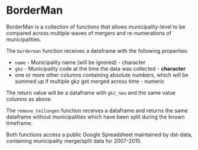 # BorderMan 

BorderMan is a collection of functions that allows municipality-level to be compared across multiple waves of mergers and re-numerations of municipalities.

The `borderman` function receives a dataframe with the following properties:
- `name` - Municipality name (will be ignored) - character
- `gkz` - Municipality code at the time the data was collected - **character**
- one or more other columns containing absolute numbers, which will be summed up if multiple gkz got merged across time - numeric

The return value will be a dataframe with `gkz_neu` and the same value columns as above.


The `remove_teilungen` function receives a dataframe and returns the same dataframe without municipalities which have been split during the known timeframe.

Both functions access a public Google Spreadsheet maintained by dst-data, containing municipality merge/split data for 2007-2015.
